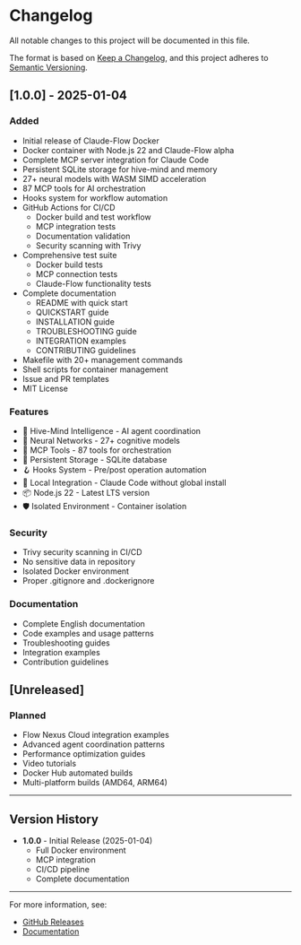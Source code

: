 # Changelog

All notable changes to this project will be documented in this file.

The format is based on [Keep a Changelog](https://keepachangelog.com/en/1.0.0/),
and this project adheres to [Semantic Versioning](https://semver.org/spec/v2.0.0.html).

## [1.0.0] - 2025-01-04

### Added
- Initial release of Claude-Flow Docker
- Docker container with Node.js 22 and Claude-Flow alpha
- Complete MCP server integration for Claude Code
- Persistent SQLite storage for hive-mind and memory
- 27+ neural models with WASM SIMD acceleration
- 87 MCP tools for AI orchestration
- Hooks system for workflow automation
- GitHub Actions for CI/CD
  - Docker build and test workflow
  - MCP integration tests
  - Documentation validation
  - Security scanning with Trivy
- Comprehensive test suite
  - Docker build tests
  - MCP connection tests
  - Claude-Flow functionality tests
- Complete documentation
  - README with quick start
  - QUICKSTART guide
  - INSTALLATION guide
  - TROUBLESHOOTING guide
  - INTEGRATION examples
  - CONTRIBUTING guidelines
- Makefile with 20+ management commands
- Shell scripts for container management
- Issue and PR templates
- MIT License

### Features
- 🐝 Hive-Mind Intelligence - AI agent coordination
- 🧠 Neural Networks - 27+ cognitive models
- 🔧 MCP Tools - 87 tools for orchestration
- 💾 Persistent Storage - SQLite database
- 🪝 Hooks System - Pre/post operation automation
- 🔗 Local Integration - Claude Code without global install
- 📦 Node.js 22 - Latest LTS version
- 🛡️ Isolated Environment - Container isolation

### Security
- Trivy security scanning in CI/CD
- No sensitive data in repository
- Isolated Docker environment
- Proper .gitignore and .dockerignore

### Documentation
- Complete English documentation
- Code examples and usage patterns
- Troubleshooting guides
- Integration examples
- Contribution guidelines

## [Unreleased]

### Planned
- Flow Nexus Cloud integration examples
- Advanced agent coordination patterns
- Performance optimization guides
- Video tutorials
- Docker Hub automated builds
- Multi-platform builds (AMD64, ARM64)

---

## Version History

- **1.0.0** - Initial Release (2025-01-04)
  - Full Docker environment
  - MCP integration
  - CI/CD pipeline
  - Complete documentation

---

For more information, see:
- [GitHub Releases](https://github.com/YOUR_USERNAME/claude-flow-docker/releases)
- [Documentation](https://github.com/YOUR_USERNAME/claude-flow-docker/wiki)
